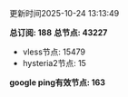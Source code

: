 更新时间2025-10-24 13:13:49

**总订阅: 188**
**总节点: 43227**
- vless节点: 15479
- hysteria2节点: 15

**google ping有效节点: 163**
